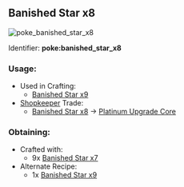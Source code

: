 ## Banished Star x8
![poke_banished_star_x8](https://github.com/ItsMePok/PFE/assets/136857747/854016f7-63cb-4206-83c2-84f2eb5e4512)

Identifier: **poke:banished_star_x8**

### Usage:
* Used in Crafting:
  * [Banished Star x9](https://pfewiki.gitbook.io/home/items/banished-stars/banished-star-x9)
* [Shopkeeper](https://github.com/ItsMePok/PFE/wiki/Shopkeeper) Trade:
  * [Banished Star x8](https://pfewiki.gitbook.io/home/items/banished-stars/banished-star-x8) -> [Platinum Upgrade Core](https://github.com/ItsMePok/PFE/wiki/Platinum-Upgrade-Core)

### Obtaining:
* Crafted with:
  * 9x [Banished Star x7](https://pfewiki.gitbook.io/home/items/banished-stars/banished-star-x7)
* Alternate Recipe:
  * 1x [Banished Star x9](https://pfewiki.gitbook.io/home/items/banished-stars/banished-star-x9)
